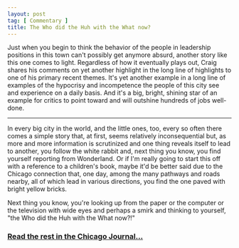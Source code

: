 ```yaml
---
layout: post
tag: [ Commentary ]
title: The Who did the Huh with the What now?
---
```


Just when you begin to think the behavior of the people in leadership positions in this town can't possibly get anymore absurd, another story like this one comes to light. Regardless of how it eventually plays out, Craig shares his comments on yet another highlight in the long line of highlights to one of his primary recent themes. It's yet another example in a long line of examples of the hypocrisy and incompetence the people of this city see and experience on a daily basis. And it's a big, bright, shining star of an example for critics to point toward and will outshine hundreds of jobs well-done.

---

<p>In every big city in the world, and the little ones, too, every so often there comes a simple story that, at first, seems relatively inconsequential but, as more and more information is scrutinized and one thing reveals itself to lead to another, you follow the white rabbit and, next thing you know, you find yourself reporting from Wonderland. Or if I'm really going to start this off with a reference to a children's book, maybe it'd be better said due to the Chicago connection that, one day, among the many pathways and roads nearby, all of which lead in various directions, you find the one paved with bright yellow bricks.</p>

<p>Next thing you know, you're looking up from the paper or the computer or the television with wide eyes and perhaps a smirk and thinking to yourself, "the Who did the Huh with the What now?!"</p>

<h3><a href="https://www.chicagojournal.com/comment-the-who-did-the-huh-with-the-what-now/">Read the rest in the Chicago Journal...</a></h3>

<br/>
